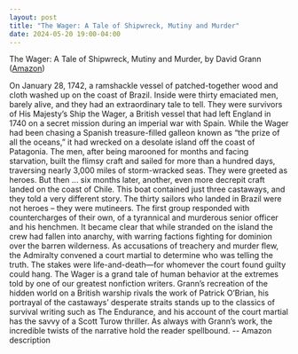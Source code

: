 ```yaml
---
layout: post
title: "The Wager: A Tale of Shipwreck, Mutiny and Murder"
date: 2024-05-20 19:00-04:00
---
```

The Wager: A Tale of Shipwreck, Mutiny and Murder, by David Grann ([Amazon](https://www.amazon.com/Wager-Tale-Shipwreck-Mutiny-Murder/dp/0385534264/))

On January 28, 1742, a ramshackle vessel of patched-together wood and cloth washed up on the coast of Brazil. Inside were thirty emaciated men, barely alive, and they had an extraordinary tale to tell. They were survivors of His Majesty’s Ship the Wager, a British vessel that had left England in 1740 on a secret mission during an imperial war with Spain. While the Wager had been chasing a Spanish treasure-filled galleon known as “the prize of all the oceans,” it had wrecked on a desolate island off the coast of Patagonia. The men, after being marooned for months and facing starvation, built the flimsy craft and sailed for more than a hundred days, traversing nearly 3,000 miles of storm-wracked seas. They were greeted as heroes.
But then ... six months later, another, even more decrepit craft landed on the coast of Chile. This boat contained just three castaways, and they told a very different story. The thirty sailors who landed in Brazil were not heroes – they were mutineers. The first group responded with countercharges of their own, of a tyrannical and murderous senior officer and his henchmen. It became clear that while stranded on the island the crew had fallen into anarchy, with warring factions fighting for dominion over the barren wilderness. As accusations of treachery and murder flew, the Admiralty convened a court martial to determine who was telling the truth. The stakes were life-and-death—for whomever the court found guilty could hang.
The Wager is a grand tale of human behavior at the extremes told by one of our greatest nonfiction writers. Grann’s recreation of the hidden world on a British warship rivals the work of Patrick O’Brian, his portrayal of the castaways’ desperate straits stands up to the classics of survival writing such as The Endurance, and his account of the court martial has the savvy of a Scott Turow thriller. As always with Grann’s work, the incredible twists of the narrative hold the reader spellbound.
\-\- Amazon description
